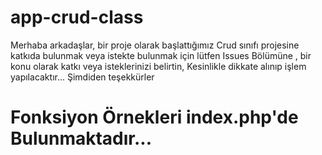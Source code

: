 # app-crud-class
Merhaba arkadaşlar,
bir proje olarak başlattığımız Crud sınıfı projesine katkıda bulunmak veya istekte bulunmak için
lütfen Issues Bölümüne , bir konu olarak katkı veya isteklerinizi belirtin, 
Kesinlikle dikkate alınıp işlem yapılacaktır...
                                                   Şimdiden teşekkürler
# Fonksiyon Örnekleri index.php'de Bulunmaktadır...
